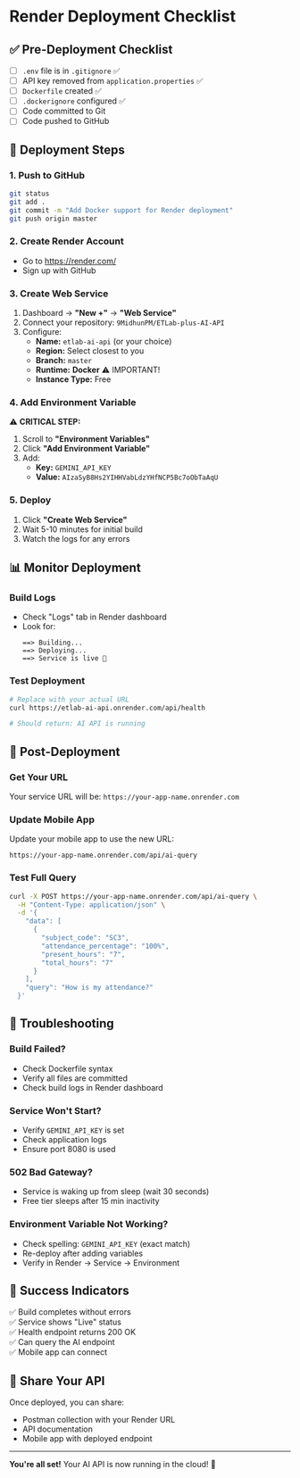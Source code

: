 # Render Deployment Checklist

## ✅ Pre-Deployment Checklist

- [ ] `.env` file is in `.gitignore` ✅
- [ ] API key removed from `application.properties` ✅
- [ ] `Dockerfile` created ✅
- [ ] `.dockerignore` configured ✅
- [ ] Code committed to Git
- [ ] Code pushed to GitHub

## 🚀 Deployment Steps

### 1. Push to GitHub
```bash
git status
git add .
git commit -m "Add Docker support for Render deployment"
git push origin master
```

### 2. Create Render Account
- Go to https://render.com/
- Sign up with GitHub

### 3. Create Web Service
1. Dashboard → **"New +"** → **"Web Service"**
2. Connect your repository: `9MidhunPM/ETLab-plus-AI-API`
3. Configure:
   - **Name:** `etlab-ai-api` (or your choice)
   - **Region:** Select closest to you
   - **Branch:** `master`
   - **Runtime:** **Docker** ⚠️ IMPORTANT!
   - **Instance Type:** Free

### 4. Add Environment Variable
⚠️ **CRITICAL STEP:**
1. Scroll to **"Environment Variables"**
2. Click **"Add Environment Variable"**
3. Add:
   - **Key:** `GEMINI_API_KEY`
   - **Value:** `AIzaSyB8Hs2YIHHVabLdzYHfNCP5Bc7oObTaAqU`

### 5. Deploy
1. Click **"Create Web Service"**
2. Wait 5-10 minutes for initial build
3. Watch the logs for any errors

## 📊 Monitor Deployment

### Build Logs
- Check "Logs" tab in Render dashboard
- Look for:
  ```
  ==> Building...
  ==> Deploying...
  ==> Service is live 🎉
  ```

### Test Deployment
```bash
# Replace with your actual URL
curl https://etlab-ai-api.onrender.com/api/health

# Should return: AI API is running
```

## 🎯 Post-Deployment

### Get Your URL
Your service URL will be: `https://your-app-name.onrender.com`

### Update Mobile App
Update your mobile app to use the new URL:
```
https://your-app-name.onrender.com/api/ai-query
```

### Test Full Query
```bash
curl -X POST https://your-app-name.onrender.com/api/ai-query \
  -H "Content-Type: application/json" \
  -d '{
    "data": [
      {
        "subject_code": "SC3",
        "attendance_percentage": "100%",
        "present_hours": "7",
        "total_hours": "7"
      }
    ],
    "query": "How is my attendance?"
  }'
```

## 🔧 Troubleshooting

### Build Failed?
- Check Dockerfile syntax
- Verify all files are committed
- Check build logs in Render dashboard

### Service Won't Start?
- Verify `GEMINI_API_KEY` is set
- Check application logs
- Ensure port 8080 is used

### 502 Bad Gateway?
- Service is waking up from sleep (wait 30 seconds)
- Free tier sleeps after 15 min inactivity

### Environment Variable Not Working?
- Check spelling: `GEMINI_API_KEY` (exact match)
- Re-deploy after adding variables
- Verify in Render → Service → Environment

## 🎉 Success Indicators

✅ Build completes without errors  
✅ Service shows "Live" status  
✅ Health endpoint returns 200 OK  
✅ Can query the AI endpoint  
✅ Mobile app can connect  

## 📱 Share Your API

Once deployed, you can share:
- Postman collection with your Render URL
- API documentation
- Mobile app with deployed endpoint

---

**You're all set!** Your AI API is now running in the cloud! 🚀
